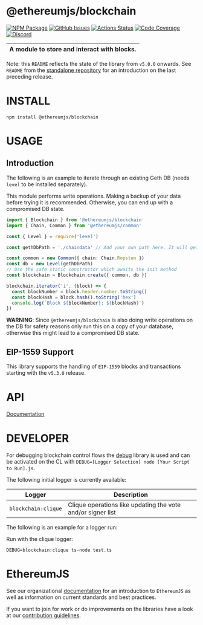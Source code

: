 # @ethereumjs/blockchain

[![NPM Package][blockchain-npm-badge]][blockchain-npm-link]
[![GitHub Issues][blockchain-issues-badge]][blockchain-issues-link]
[![Actions Status][blockchain-actions-badge]][blockchain-actions-link]
[![Code Coverage][blockchain-coverage-badge]][blockchain-coverage-link]
[![Discord][discord-badge]][discord-link]

| A module to store and interact with blocks. |
| ------------------------------------------- |

Note: this `README` reflects the state of the library from `v5.0.0` onwards. See `README` from the [standalone repository](https://github.com/ethereumjs/ethereumjs-blockchain) for an introduction on the last preceding release.

# INSTALL

`npm install @ethereumjs/blockchain`

# USAGE

## Introduction

The following is an example to iterate through an existing Geth DB (needs `level` to be installed separately).

This module performs write operations. Making a backup of your data before trying it is recommended. Otherwise, you can end up with a compromised DB state.

```typescript
import { Blockchain } from '@ethereumjs/blockchain'
import { Chain, Common } from '@ethereumjs/common'

const { Level } = require('level')

const gethDbPath = './chaindata' // Add your own path here. It will get modified, see remarks.

const common = new Common({ chain: Chain.Ropsten })
const db = new Level(gethDbPath)
// Use the safe static constructor which awaits the init method
const blockchain = Blockchain.create({ common, db })

blockchain.iterator('i', (block) => {
  const blockNumber = block.header.number.toString()
  const blockHash = block.hash().toString('hex')
  console.log(`Block ${blockNumber}: ${blockHash}`)
})
```

**WARNING**: Since `@ethereumjs/blockchain` is also doing write operations on the DB for safety reasons only run this on a copy of your database, otherwise this might lead to a compromised DB state.

## EIP-1559 Support

This library supports the handling of `EIP-1559` blocks and transactions starting with the `v5.3.0` release.

# API

[Documentation](./docs/README.md)

# DEVELOPER

For debugging blockchain control flows the [debug](https://github.com/visionmedia/debug) library is used and can be activated on the CL with `DEBUG=[Logger Selection] node [Your Script to Run].js`.

The following initial logger is currently available:

| Logger              | Description                                                 |
| ------------------- | ----------------------------------------------------------- |
| `blockchain:clique` | Clique operations like updating the vote and/or signer list |

The following is an example for a logger run:

Run with the clique logger:

```shell
DEBUG=blockchain:clique ts-node test.ts
```

# EthereumJS

See our organizational [documentation](https://ethereumjs.readthedocs.io) for an introduction to `EthereumJS` as well as information on current standards and best practices.

If you want to join for work or do improvements on the libraries have a look at our [contribution guidelines](https://ethereumjs.readthedocs.io/en/latest/contributing.html).

[discord-badge]: https://img.shields.io/static/v1?logo=discord&label=discord&message=Join&color=blue
[discord-link]: https://discord.gg/TNwARpR
[blockchain-npm-badge]: https://img.shields.io/npm/v/@ethereumjs/blockchain.svg
[blockchain-npm-link]: https://www.npmjs.com/package/@ethereumjs/blockchain
[blockchain-issues-badge]: https://img.shields.io/github/issues/ethereumjs/ethereumjs-monorepo/package:%20blockchain?label=issues
[blockchain-issues-link]: https://github.com/ethereumjs/ethereumjs-monorepo/issues?q=is%3Aopen+is%3Aissue+label%3A"package%3A+blockchain"
[blockchain-actions-badge]: https://github.com/ethereumjs/ethereumjs-monorepo/workflows/Blockchain/badge.svg
[blockchain-actions-link]: https://github.com/ethereumjs/ethereumjs-monorepo/actions?query=workflow%3A%22Blockchain%22
[blockchain-coverage-badge]: https://codecov.io/gh/ethereumjs/ethereumjs-monorepo/branch/master/graph/badge.svg?flag=blockchain
[blockchain-coverage-link]: https://codecov.io/gh/ethereumjs/ethereumjs-monorepo/tree/master/packages/blockchain
